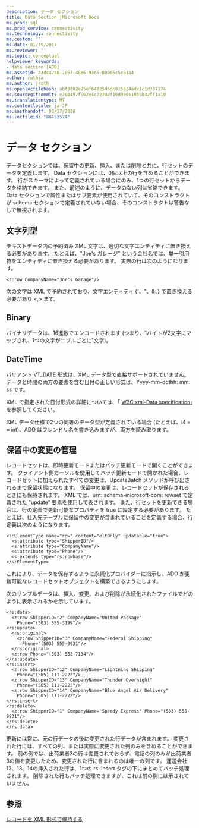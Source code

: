 ```yaml
---
description: データ セクション
title: Data Section |Microsoft Docs
ms.prod: sql
ms.prod_service: connectivity
ms.technology: connectivity
ms.custom: ''
ms.date: 01/19/2017
ms.reviewer: ''
ms.topic: conceptual
helpviewer_keywords:
- data section [ADO]
ms.assetid: 43dc42a8-7057-48e6-93d6-880d5c5c51a4
author: rothja
ms.author: jroth
ms.openlocfilehash: abf0202e75ef64825d6dc815624adc1c1d337174
ms.sourcegitcommit: e700497f962e4c2274df16d9e651059b42ff1a10
ms.translationtype: MT
ms.contentlocale: ja-JP
ms.lasthandoff: 08/17/2020
ms.locfileid: "88453574"
---
```

# <a name="data-section"></a>データ セクション
データセクションでは、保留中の更新、挿入、または削除と共に、行セットのデータを定義します。 Data セクションには、0個以上の行を含めることができます。 行がスキーマによって定義されている場合にのみ、1つの行セットからデータを格納できます。 また、前述のように、データのない列は省略できます。 Data セクションで属性またはサブ要素が使用されていて、そのコンストラクトが schema セクションで定義されていない場合、そのコンストラクトは警告なしで無視されます。  
  
## <a name="string"></a>文字列型  
 テキストデータ内の予約済み XML 文字は、適切な文字エンティティに置き換える必要があります。 たとえば、"Joe's ガレージ" という会社名では、単一引用符をエンティティに置き換える必要があります。 実際の行は次のようになります。  
  
```  
<z:row CompanyName="Joe's Garage"/>  
```  
  
 次の文字は XML で予約されており、文字エンティティ {'、"、&、} で置き換える必要があり \<,> ます。  
  
## <a name="binary"></a>Binary  
 バイナリデータは、16進数でエンコードされます (つまり、1バイトが2文字にマップされ、1つの文字がニブルごとに1文字)。  
  
## <a name="datetime"></a>DateTime  
 バリアント VT_DATE 形式は、XML データ型で直接サポートされていません。 データと時間の両方の要素を含む日付の正しい形式は、Yyyy-mm-ddthh: mm: ss です。  
  
 XML で指定された日付形式の詳細については、「 [W3C xml-Data specification](https://go.microsoft.com/fwlink/?LinkId=5692)」を参照してください。  
  
 XML データ仕様で2つの同等のデータ型が定義されている場合 (たとえば、i4 = = int)、ADO はフレンドリ名を書き込みますが、両方を読み取ります。  
  
## <a name="managing-pending-changes"></a>保留中の変更の管理  
 レコードセットは、即時更新モードまたはバッチ更新モードで開くことができます。 クライアント側カーソルを使用してバッチ更新モードで開かれた場合、レコードセットに加えられたすべての変更は、UpdateBatch メソッドが呼び出されるまで保留状態になります。 保留中の変更は、レコードセットが保存されるときにも保持されます。 XML では、urn: schema-microsoft-com: rowset で定義された "update" 要素を使用して表されます。 また、行セットを更新できる場合は、行の定義で更新可能なプロパティを true に設定する必要があります。 たとえば、仕入先テーブルに保留中の変更が含まれていることを定義する場合、行定義は次のようになります。  
  
```  
<s:ElementType name="row" content="eltOnly" updatable="true">  
  <s:attribute type="ShipperID"/>  
  <s:attribute type="CompanyName"/>  
  <s:attribute type="Phone"/>  
  <s:extends type="rs:rowbase"/>  
</s:ElementType>  
```  
  
 これにより、データを保存するように永続化プロバイダーに指示し、ADO が更新可能なレコードセットオブジェクトを構築できるようにします。  
  
 次のサンプルデータは、挿入、変更、および削除が永続化されたファイルでどのように表示されるかを示しています。  
  
```  
<rs:data>  
  <z:row ShipperID="2" CompanyName="United Package"   
    Phone="(503) 555-3199"/>  
<rs:update>  
  <rs:original>  
    <z:row ShipperID="3" CompanyName="Federal Shipping"   
      Phone="(503) 555-9931"/>  
  </rs:original>  
  <z:row Phone="(503) 552-7134"/>  
</rs:update>  
<rs:insert>  
  <z:row ShipperID="12" CompanyName="Lightning Shipping"   
    Phone="(505) 111-2222"/>  
  <z:row ShipperID="13" CompanyName="Thunder Overnight"   
    Phone="(505) 111-2222"/>  
  <z:row ShipperID="14" CompanyName="Blue Angel Air Delivery"   
    Phone="(505) 111-2222"/>  
</rs:insert>  
<rs:delete>  
  <z:row ShipperID="1" CompanyName="Speedy Express" Phone="(503) 555-9831"/>  
</rs:delete>  
</rs:data>  
```  
  
 更新には常に、元の行データの後に変更された行データが含まれます。 変更された行には、すべての列、または実際に変更された列のみを含めることができます。 前の例では、出荷業者2の行は変更されておらず、電話の列のみが出荷業者3の値を変更したため、変更された行に含まれるのは唯一の列です。 運送会社12、13、14の挿入された行は、1つの rs: insert タグの下にまとめてバッチ処理されます。 削除された行もバッチ処理できますが、これは前の例には示されていません。  
  
## <a name="see-also"></a>参照  
 [レコードを XML 形式で保持する](../../../ado/guide/data/persisting-records-in-xml-format.md)
